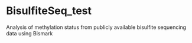 # BisulfiteSeq_test
Analysis of methylation status from publicly available bisulfite sequencing data using Bismark
